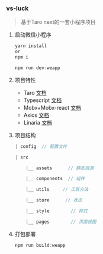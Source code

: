 ### vs-luck
> 基于Taro next的一套小程序项目

1. 启动微信小程序
    ```javascript
    yarn install
    or
    npm i

    npm run dev:weapp
    ```

2. 项目特性

   - Taro [文档](https://taro-docs.jd.com/taro/docs/README/index.html)
   - Typescript [文档](https://www.tslang.cn/docs/home.html)
   - Mobx+Mobx-react [文档](https://cn.mobx.js.org/)
   - Axios [文档](https://github.com/axios/axios)
   - Linaria [文档](https://linaria.now.sh/)

3. 项目结构

   ```javascript
   | config  // 配置文件

   | src

       |__ assets      // 静态资源

       |__ components  // 组件

       |__ utils     // 工具方法

       |__ store      // 状态

       |__ style		// 样式

       |__ pages		// 页面视图

   ```
4. 打包部署
    ```javascript
    npm run build:weapp
    ```